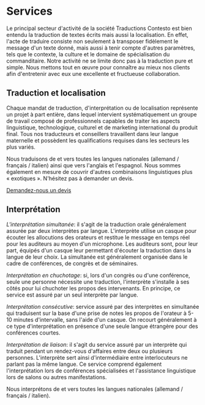 # Services

Le principal secteur d'activité de la société Traductions Contesto est bien entendu la traduction de textes écrits mais aussi la localisation. En effet, l'acte de traduire consiste non seulement à transposer fidèlement le message d'un texte donné, mais aussi à tenir compte d'autres paramètres, tels que le contexte, la culture et le domaine de spécialisation du commanditaire. Notre activité ne se limite donc pas à la traduction pure et simple. Nous mettons tout en œuvre pour connaître au mieux nos clients afin d'entretenir avec eux une excellente et fructueuse collaboration.

## Traduction et localisation

Chaque mandat de traduction, d'interprétation ou de localisation représente un projet à part entière, dans lequel intervient systématiquement un groupe de travail composé de professionnels capables de traiter les aspects linguistique, technologique, culturel et de marketing international du produit final. Tous nos traducteurs et conseillers travaillent dans leur langue maternelle et possèdent les qualifications requises dans les secteurs les plus variés.

Nous traduisons de et vers toutes les langues nationales (allemand / français / italien) ainsi que vers l'anglais et l'espagnol. Nous sommes également en mesure de couvrir d'autres combinaisons linguistiques plus « exotiques ». N'hésitez pas à demander un devis.

[Demandez-nous un devis](devis)

## Interprétation

_L'interprétation simultanée_: il s'agit de la traduction orale généralement assurée par deux interprètes par langue. L'interprète utilise un casque pour écouter les allocutions des orateurs et restitue le message en temps réel pour les auditeurs au moyen d'un microphone. Les auditeurs sont, pour leur part, équipés d'un casque leur permettant d'écouter la traduction dans la langue de leur choix. La simultanée est généralement organisée dans le cadre de conférences, de congrès et de séminaires.

_Interprétation en chuchotage_: si, lors d'un congrès ou d'une conférence, seule une personne nécessite une traduction, l'interprète s'installe à ses côtés pour lui chuchoter les propos des intervenants. En principe, ce service est assuré par un seul interprète par langue.

_Interprétation consécutive_: service assuré par des interprètes en simultanée qui traduisent sur la base d'une prise de notes les propos de l'orateur à 5-10 minutes d'intervalle, sans l'aide d'un casque. On recourt généralement à ce type d'interprétation en présence d'une seule langue étrangère pour des conférences courtes.

_Interprétation de liaison_: il s'agit du service assuré par un interprète qui traduit pendant un rendez-vous d'affaires entre deux ou plusieurs personnes. L'interprète sert ainsi d'intermédiaire entre interlocuteurs ne parlant pas la même langue. Ce service comprend également l'interprétation lors de conférences spécialisées et l'assistance linguistique lors de salons ou autres manifestations.

Nous interprétons de et vers toutes les langues nationales (allemand / français / italien).
